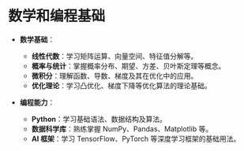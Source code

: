 # 数学和编程基础

- **数学基础**：

  - **线性代数**：学习矩阵运算、向量空间、特征值分解等。
  - **概率与统计**：掌握概率分布、期望、方差、贝叶斯定理等概念。
  - **微积分**：理解函数、导数、梯度及其在优化中的应用。
  - **优化理论**：学习凸优化、梯度下降等优化算法的理论基础。

- **编程能力**：
  - **Python**：学习基础语法、数据结构及算法。
  - **数据科学库**：熟练掌握 NumPy、Pandas、Matplotlib 等。
  - **AI 框架**：学习 TensorFlow、PyTorch 等深度学习框架的基础用法。

